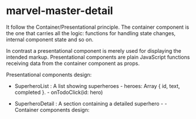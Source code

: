 # marvel-master-detail

It follow the Container/Presentational principle.
The container component is the one that carries all the logic: 
functions for handling state changes, internal component state and so on.

In contrast a presentational component is merely used for displaying the intended markup. 
Presentational components are plain JavaScript functions receiving data from the container component as props.

Presentational components design:
-   SuperheroList : A list showing superheroes
        - heroes: Array { id, text, completed }.
        - onTodoClick(id: hero)

-   SuperheroDetail : A section containing a detailed superhero
        -
        -
Container components design:

